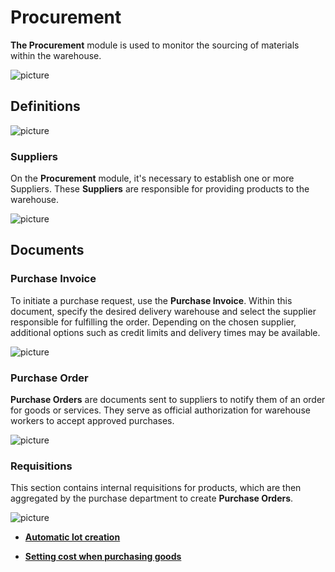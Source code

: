 # Procurement

**The Procurement** module is used to monitor the sourcing of materials within the warehouse.

![picture](pictures/Order_information_09_02.png)
 
## Definitions 

![picture](pictures/Order_information_09_02.png)

### Suppliers  

On the **Procurement** module, it's necessary to establish one or more Suppliers. These **Suppliers** are responsible for providing products to the warehouse.

![picture](pictures/Order_information_09_02.png)
  
## Documents 

### Purchase Invoice 

To initiate a purchase request, use the **Purchase Invoice**. Within this document, specify the desired delivery warehouse and select the supplier responsible for fulfilling the order. Depending on the chosen supplier, additional options such as credit limits and delivery times may be available. 

![picture](pictures/Order_information_09_02.png)
 
### Purchase Order 

**Purchase Orders** are documents sent to suppliers to notify them of an order for goods or services. They serve as official authorization for warehouse workers to accept approved purchases.

![picture](pictures/Order_information_09_02.png)
 
### Requisitions 

This section contains internal requisitions for products, which are then aggregated by the purchase department to create **Purchase Orders**.

![picture](pictures/Order_information_09_02.png)
 
- **[Automatic lot creation](https://docs.erp.net/tech/modules/logistics/procurement/automatic-lot-creation.html?q=Automatic%20lot%20creation)**

- **[Setting cost when purchasing goods](https://docs.erp.net/tech/modules/logistics/procurement/setting-cost-when-purchasing-goods.html?q=Setting%20cost%20when%20purchasing%20goods)**
